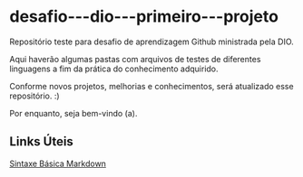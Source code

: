 # desafio---dio---primeiro---projeto
Repositório teste para desafio de aprendizagem Github ministrada pela DIO.

Aqui haverão algumas pastas com arquivos de testes de diferentes linguagens a fim da prática do conhecimento adquirido.

Conforme novos projetos, melhorias e conhecimentos, será atualizado esse repositório. :)

Por enquanto, seja bem-vindo (a).

## Links Úteis
[Sintaxe Básica Markdown](https://www.markdownguide.org/basic-syntax/)
